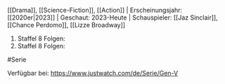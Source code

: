 [[Drama]], [[Science-Fiction]], [[Action]] | Erscheinungsjahr: [[2020er|2023]] | Geschaut: 2023-Heute | Schauspieler: [[Jaz Sinclair]], [[Chance Perdomo]], [[Lizze Broadway]]

1. Staffel 8 Folgen:
2. Staffel 8 Folgen:


#Serie 

Verfügbar bei: https://www.justwatch.com/de/Serie/Gen-V
